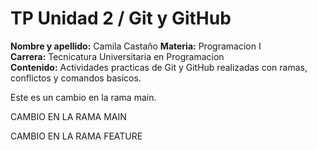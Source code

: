 # TP Unidad 2 / Git y GitHub

**Nombre y apellido:** Camila Castaño
**Materia:** Programacion I  
**Carrera:** Tecnicatura Universitaria en Programacion  
**Contenido:** Actividades practicas de Git y GitHub realizadas con ramas, conflictos y comandos basicos.


Este es un cambio en la rama main.

CAMBIO EN LA RAMA MAIN

CAMBIO EN LA RAMA FEATURE
